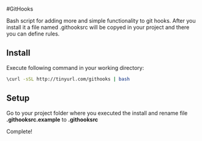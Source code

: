 #GitHooks

Bash script for adding more and simple functionality to git hooks. After you install it a file named .githooksrc will be copyed in your project and there you can define rules.

## Install

Execute following command in your working directory:
```sh
\curl -sSL http://tinyurl.com/githooks | bash
```

## Setup
Go to your project folder where you executed the install and rename file **.githooksrc.example** to **.githooksrc** 

Complete!
